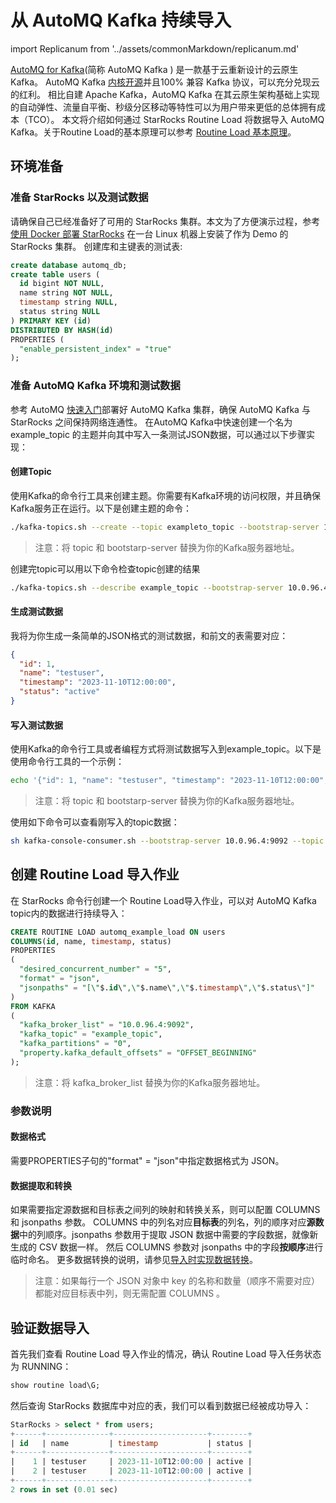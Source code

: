 # 从 AutoMQ Kafka 持续导入

import Replicanum from '../assets/commonMarkdown/replicanum.md'

[AutoMQ for Kafka](https://docs.automq.com/zh/docs/automq-s3kafka/YUzOwI7AgiNIgDk1GJAcu6Uanog)(简称 AutoMQ Kafka ) 是一款基于云重新设计的云原生 Kafka。
AutoMQ Kafka [内核开源](https://github.com/AutoMQ/automq-for-kafka)并且100% 兼容 Kafka 协议，可以充分兑现云的红利。
相比自建 Apache Kafka，AutoMQ Kafka 在其云原生架构基础上实现的自动弹性、流量自平衡、秒级分区移动等特性可以为用户带来更低的总体拥有成本（TCO）。
本文将介绍如何通过 StarRocks Routine Load 将数据导入 AutoMQ Kafka。关于Routine Load的基本原理可以参考 [Routine Load 基本原理](https://docs.starrocks.io/zh/docs/loading/load_concept/strict_mode/#routine-load)。

## 环境准备

### 准备 StarRocks 以及测试数据

请确保自己已经准备好了可用的 StarRocks 集群。本文为了方便演示过程，参考 [使用 Docker 部署 StarRocks](../quick_start/deploy_with_docker.md) 在一台 Linux 机器上安装了作为 Demo 的 StarRocks 集群。
创建库和主键表的测试表:

```sql
create database automq_db;
create table users (
  id bigint NOT NULL,
  name string NOT NULL,
  timestamp string NULL,
  status string NULL
) PRIMARY KEY (id)
DISTRIBUTED BY HASH(id)
PROPERTIES (
  "enable_persistent_index" = "true"
);
```
<Replicanum />

### 准备 AutoMQ Kafka 环境和测试数据

参考 AutoMQ [快速入门](https://docs.automq.com/zh/docs/automq-s3kafka/VKpxwOPvciZmjGkHk5hcTz43nde)部署好 AutoMQ Kafka 集群，确保 AutoMQ Kafka 与 StarRocks 之间保持网络连通性。
在AutoMQ Kafka中快速创建一个名为 example_topic 的主题并向其中写入一条测试JSON数据，可以通过以下步骤实现：

#### **创建Topic**

使用Kafka的命令行工具来创建主题。你需要有Kafka环境的访问权限，并且确保Kafka服务正在运行。以下是创建主题的命令：

```bash
./kafka-topics.sh --create --topic exampleto_topic --bootstrap-server 10.0.96.4:9092  --partitions 1 --replication-factor 1
```

> 注意：将 topic 和 bootstarp-server 替换为你的Kafka服务器地址。

创建完topic可以用以下命令检查topic创建的结果

```bash
./kafka-topics.sh --describe example_topic --bootstrap-server 10.0.96.4:9092
```

#### **生成测试数据**

我将为你生成一条简单的JSON格式的测试数据，和前文的表需要对应：

```json
{
  "id": 1,
  "name": "testuser",
  "timestamp": "2023-11-10T12:00:00",
  "status": "active"
}
```

#### **写入测试数据**

使用Kafka的命令行工具或者编程方式将测试数据写入到example_topic。以下是使用命令行工具的一个示例：

```bash
echo '{"id": 1, "name": "testuser", "timestamp": "2023-11-10T12:00:00", "status": "active"}' | sh kafka-console-producer.sh --broker-list 10.0.96.4:9092 --topic example_topic
```

> 注意：将 topic 和 bootstarp-server 替换为你的Kafka服务器地址。

使用如下命令可以查看刚写入的topic数据：

```bash
sh kafka-console-consumer.sh --bootstrap-server 10.0.96.4:9092 --topic example_topic --from-beginning
```

## 创建 Routine Load 导入作业

在 StarRocks 命令行创建一个 Routine Load导入作业，可以对 AutoMQ Kafka topic内的数据进行持续导入：

```sql
CREATE ROUTINE LOAD automq_example_load ON users
COLUMNS(id, name, timestamp, status)
PROPERTIES
(
  "desired_concurrent_number" = "5",
  "format" = "json",
  "jsonpaths" = "[\"$.id\",\"$.name\",\"$.timestamp\",\"$.status\"]"
)
FROM KAFKA
(
  "kafka_broker_list" = "10.0.96.4:9092",
  "kafka_topic" = "example_topic",
  "kafka_partitions" = "0",
  "property.kafka_default_offsets" = "OFFSET_BEGINNING"
);
```

> 注意：将 kafka_broker_list 替换为你的Kafka服务器地址。

### 参数说明

#### **数据格式**

需要PROPERTIES子句的"format" = "json"中指定数据格式为 JSON。

#### **数据提取和转换**

如果需要指定源数据和目标表之间列的映射和转换关系，则可以配置 COLUMNS 和 jsonpaths 参数。
COLUMNS 中的列名对应**目标表**的列名，列的顺序对应**源数据**中的列顺序。jsonpaths 参数用于提取 JSON 数据中需要的字段数据，就像新生成的 CSV 数据一样。
然后 COLUMNS 参数对 jsonpaths 中的字段**按顺序**进行临时命名。
更多数据转换的说明，请参见[导入时实现数据转换](https://docs.starrocks.io/zh/docs/3.0/loading/Etl_in_loading/)。
> 注意：如果每行一个 JSON 对象中 key 的名称和数量（顺序不需要对应）都能对应目标表中列，则无需配置 COLUMNS 。

## 验证数据导入

首先我们查看 Routine Load 导入作业的情况，确认 Routine Load 导入任务状态为 RUNNING：

```sql
show routine load\G;
```

然后查询 StarRocks 数据库中对应的表，我们可以看到数据已经被成功导入：

```sql
StarRocks > select * from users;
+------+--------------+---------------------+--------+
| id   | name         | timestamp           | status |
+------+--------------+---------------------+--------+
|    1 | testuser     | 2023-11-10T12:00:00 | active |
|    2 | testuser     | 2023-11-10T12:00:00 | active |
+------+--------------+---------------------+--------+
2 rows in set (0.01 sec)
```
